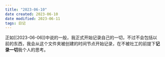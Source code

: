 ```yaml
---
title: "2023-06-10"
date created: 2023-06-10
date modified: 2023-06-11
tags: 日记
---
```


正如[[2023-06-06]]中说的一般，我正式开始记录自己的一切，不过不会包括以前的东西，我会从这个文件夹被创建的时间节点开始记录，在不被社工的前提下**记录一切**我个人的思考。